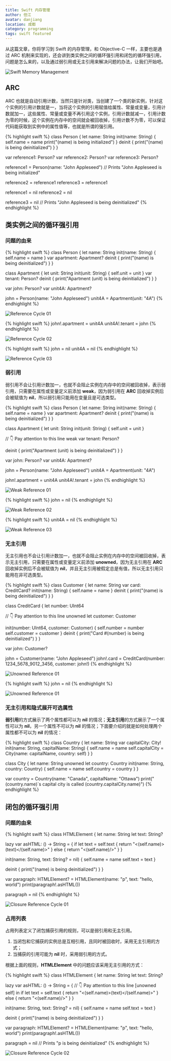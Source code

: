 ```yaml
---
title: Swift 内存管理
author: 但江
avatar: danjiang
location: 成都
category: programming
tags: swift featured
---
```


从这篇文章，你将学习到 Swift 的内存管理，和 Objective-C 一样，主要也是通过 ARC 机制来实现的，还会讲到类实例之间的循环强引用和闭包的循环强引用，问题是怎么来的，以及通过弱引用或无主引用来解决问题的办法，让我们开始吧。

![Swift Memory Management](/images/swift-memory-management.jpg)

## ARC

ARC 也就是自动引用计数，当然只是针对类，当创建了一个类的新实例，针对这个实例的引用计数就是一，当将这个实例的引用赋值给属性、常量或变量，引用计数就加一，这些属性、常量或变量不再引用这个实例，引用计数就减一，引用计数为零的时候，这个实例在内存中的空间就会被回收掉，引用计数不为零，可以保证代码能获取到实例中的属性值等，也就是所谓的强引用。

{% highlight swift %}
class Person {
  let name: String
  init(name: String) {
    self.name = name
    print("\(name) is being initialized")
  }
  deinit {
    print("\(name) is being deinitialized")
  }
}

var reference1: Person?
var reference2: Person?
var reference3: Person?

reference1 = Person(name: "John Appleseed")
// Prints "John Appleseed is being initialized"

reference2 = reference1
reference3 = reference1

reference1 = nil
reference2 = nil

reference3 = nil
// Prints "John Appleseed is being deinitialized"
{% endhighlight %}

## 类实例之间的循环强引用

### 问题的由来

{% highlight swift %}
class Person {
  let name: String
  init(name: String) {
    self.name = name
  }
  var apartment: Apartment?
  deinit {
    print("\(name) is being deinitialized")
  }
}

class Apartment {
  let unit: String
  init(unit: String) {
    self.unit = unit
  }
  var tenant: Person?
  deinit {
    print("Apartment \(unit) is being deinitialized")
  }
}

var john: Person?
var unit4A: Apartment?

john = Person(name: "John Appleseed")
unit4A = Apartment(unit: "4A")
{% endhighlight %}

![Reference Cycle 01](/images/referenceCycle01_2x.png)

{% highlight swift %}
john!.apartment = unit4A
unit4A!.tenant = john
{% endhighlight %}

![Reference Cycle 02](/images/referenceCycle02_2x.png)

{% highlight swift %}
john = nil
unit4A = nil
{% endhighlight %}

![Reference Cycle 03](/images/referenceCycle03_2x.png)

### 弱引用

弱引用不会让引用计数加一，也就不会阻止实例在内存中的空间被回收掉，表示弱引用，只需要在属性或变量定义前添加 **weak**，因为弱引用在 **ARC** 回收掉实例后会被赋值为 **nil**，所以弱引用只能用在变量且是可选类型。

{% highlight swift %}
class Person {
  let name: String
  init(name: String) {
    self.name = name
  }
  var apartment: Apartment?
  deinit {
    print("\(name) is being deinitialized")
  }
}

class Apartment {
  let unit: String
  init(unit: String) {
    self.unit = unit
  }
  
  // 👇 Pay attention to this line
  weak var tenant: Person?
  
  deinit {
    print("Apartment \(unit) is being deinitialized")
  }
}

var john: Person?
var unit4A: Apartment?

john = Person(name: "John Appleseed")
unit4A = Apartment(unit: "4A")

john!.apartment = unit4A
unit4A!.tenant = john
{% endhighlight %}

![Weak Reference 01](/images/weakReference01_2x.png)

{% highlight swift %}
john = nil
{% endhighlight %}

![Weak Reference 02](/images/weakReference02_2x.png)

{% highlight swift %}
unit4A = nil
{% endhighlight %}

![Weak Reference 03](/images/weakReference03_2x.png)

### 无主引用

无主引用也不会让引用计数加一，也就不会阻止实例在内存中的空间被回收掉，表示无主引用，只需要在属性或变量定义前添加 **unowned**，因为无主引用在 **ARC** 回收掉实例后不会被赋值为 **nil**，并且无主引用被假定总是有值，所以无主引用只能用在非可选类型。

{% highlight swift %}
class Customer {
  let name: String
  var card: CreditCard?
  init(name: String) {
    self.name = name
  }
  deinit {
    print("\(name) is being deinitialized")
  }
}

class CreditCard {
  let number: UInt64
  
  // 👇 Pay attention to this line
  unowned let customer: Customer
  
  init(number: UInt64, customer: Customer) {
    self.number = number
    self.customer = customer
  }
  deinit {
    print("Card #\(number) is being deinitialized")
  }
}

var john: Customer?

john = Customer(name: "John Appleseed")
john!.card = CreditCard(number: 1234_5678_9012_3456, customer: john!)
{% endhighlight %}

![Unowned Reference 01](/images/unownedReference01_2x.png)

{% highlight swift %}
john = nil
{% endhighlight %}

![Unowned Reference 01](/images/unownedReference02_2x.png)

### 无主引用和隐式展开可选属性

**弱引用**的方式展示了两个属性都可以为 **nil** 的情况；**无主引用**的方式展示了一个属性可以为 **nil**，另一个属性不可以为 **nil** 的情况；下面要介绍的就是如何处理两个属性都不可以为 **nil** 的情况：

{% highlight swift %}
class Country {
  let name: String
  var capitalCity: City!
  init(name: String, capitalName: String) {
    self.name = name
    self.capitalCity = City(name: capitalName, country: self)
  }
}

class City {
  let name: String
  unowned let country: Country
  init(name: String, country: Country) {
    self.name = name
    self.country = country
  }
}

var country = Country(name: "Canada", capitalName: "Ottawa")
print("\(country.name)`s capital city is called \(country.capitalCity.name)")
{% endhighlight %}

## 闭包的循环强引用

### 问题的由来

{% highlight swift %}
class HTMLElement {
  let name: String
  let text: String?
  
  lazy var asHTML: () -> String = {
    if let text = self.text {
      return "<\(self.name)>\(text)</\(self.name)>"
    } else {
      return "<\(self.name)/>"
    }
  }
  
  init(name: String, text: String? = nil) {
    self.name = name
    self.text = text
  }
  
  deinit {
    print("\(name) is being deinitialized")
  }
}

var paragraph: HTMLElement? = HTMLElement(name: "p", text: "hello, world")
print(paragraph!.asHTML())

paragraph = nil
{% endhighlight %}

![Closure Reference Cycle 01](/images/closureReferenceCycle01_2x.png)

### 占用列表

占用列表定义了闭包捕获引用的规则，可以是弱引用和无主引用。

1. 当闭包和它捕获的实例总是互相引用，且同时被回收时，采用无主引用的方式；
2. 当捕获的引用可能为 **nil** 时，采用弱引用的方式。

根据上面的规则，**HTMLElement** 中的问题应该采用无主引用的方式：

{% highlight swift %}
class HTMLElement {
  let name: String
  let text: String?
  
  lazy var asHTML: () -> String = {
    // 👇 Pay attention to this line
    [unowned self] in
    if let text = self.text {
      return "<\(self.name)>\(text)</\(self.name)>"
    } else {
      return "<\(self.name)/>"
    }
  }
  
  init(name: String, text: String? = nil) {
    self.name = name
    self.text = text
  }
  
  deinit {
    print("\(name) is being deinitialized")
  }
}

var paragraph: HTMLElement? = HTMLElement(name: "p", text: "hello, world")
print(paragraph!.asHTML())

paragraph = nil
// Prints "p is being deinitialized"
{% endhighlight %}

![Closure Reference Cycle 02](/images/closureReferenceCycle02_2x.png)